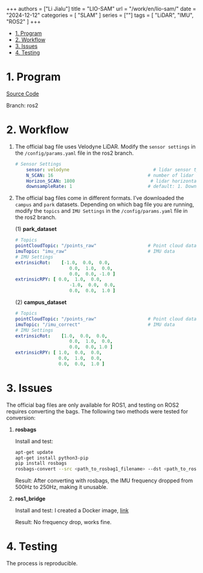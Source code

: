 +++
authors = ["Li Jialu"]
title = "LIO-SAM"
url = "/work/en/lio-sam/"
date = "2024-12-12"
categories = [
    "SLAM"
]
series = [""]
tags = [
   "LiDAR", "IMU", "ROS2"
]
+++

- [1. Program](#1-program)
- [2. Workflow](#2-workflow)
- [3. Issues](#3-issues)
- [4. Testing](#4-testing)

# 1. Program

[Source Code](https://github.com/TixiaoShan/LIO-SAM/tree/master?tab=readme-ov-file#sample-datasets)

Branch: ros2

# 2. Workflow

1. The official bag file uses Velodyne LiDAR. Modify the `sensor settings` in the `/config/params.yaml` file in the ros2 branch.

    ```yaml
    # Sensor Settings
        sensor: velodyne                               # lidar sensor type, can be 'velodyne', 'ouster', or 'livox'
        N_SCAN: 16                                   # number of lidar channels (e.g., Velodyne/Ouster: 16, 32, 64, 128, Livox Horizon: 6)
        Horizon_SCAN: 1800                            # lidar horizontal resolution (Velodyne: 1800, Ouster: 512, 1024, 2048, Livox Horizon: 4000)
        downsampleRate: 1                            # default: 1. Downsample your data if it’s too large
    ```

2. The official bag files come in different formats. I’ve downloaded the `campus` and `park` datasets. Depending on which bag file you are running, modify the `topics` and `IMU Settings` in the `/config/params.yaml` file in the ros2 branch.

    (1) **park_dataset**

    ```yaml
    # Topics
    pointCloudTopic: "/points_raw"                   # Point cloud data
    imuTopic: "imu_raw"                              # IMU data
    # IMU Settings
    extrinsicRot:    [-1.0,  0.0,  0.0,
                        0.0,  1.0,  0.0,
                        0.0,  0.0, -1.0 ]
    extrinsicRPY: [ 0.0,  1.0,  0.0,
                        -1.0,  0.0,  0.0,
                        0.0,  0.0,  1.0 ]
    ```

    (2) **campus_dataset**

    ```yaml
    # Topics
    pointCloudTopic: "/points_raw"                   # Point cloud data
    imuTopic: "/imu_correct"                         # IMU data
    # IMU Settings
    extrinsicRot:    [1.0,  0.0,  0.0,
                        0.0,  1.0,  0.0,
                        0.0,  0.0, 1.0 ]
    extrinsicRPY: [ 1.0,  0.0,  0.0,
                    0.0,  1.0,  0.0,
                    0.0,  0.0,  1.0 ]
    ```

# 3. Issues

The official bag files are only available for ROS1, and testing on ROS2 requires converting the bags. The following two methods were tested for conversion:

1. **rosbags**

    Install and test:
    ```bash
    apt-get update
    apt-get install python3-pip
    pip install rosbags
    rosbags-convert --src <path_to_rosbag1_filename> --dst <path_to_ros2bag_filename>  # Convert the bag file
    ```

    Result: After converting with rosbags, the IMU frequency dropped from 500Hz to 250Hz, making it unusable.

2. **ros1_bridge**

    Install and test: I created a Docker image, [link](https://github.com/heirenlop/ros1_bridge_docker)

    Result: No frequency drop, works fine.

# 4. Testing

The process is reproducible.
